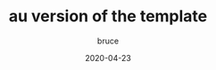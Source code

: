 ---
path : "/acyindo/cn"
title :  "au version of the template"
date: "2020-04-23"
author : "bruce"
lang : "en"
thumbnail : "url of the image"
cnContent : "这是 cn acyindo站 的中文的文献"
enContent : "this is cn content for cn of site acyindo "

---